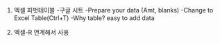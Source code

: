 1. 엑셀 피벗테이블
    -구글 시트
    -Prepare your data (Amt, blanks)
    -Change to Excel Table(Ctrl+T)
    -Why table? easy to add data
    
    

2. 엑셀-R 연계해서 사용
